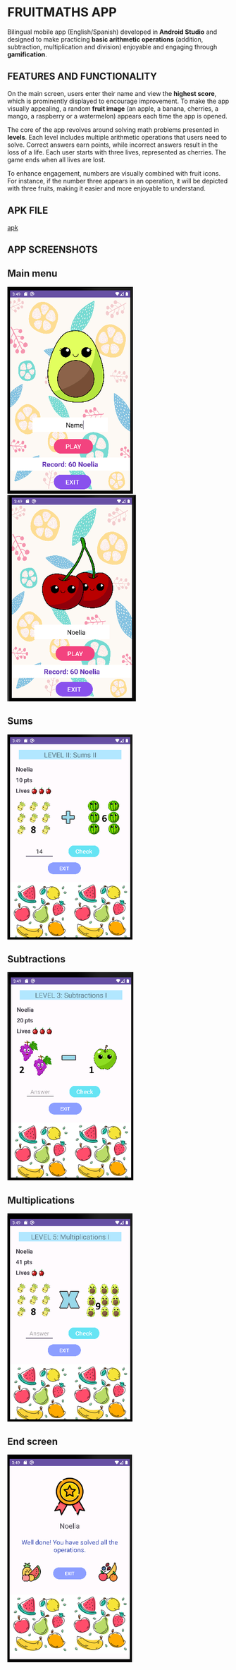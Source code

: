 # FRUITMATHS APP

Bilingual mobile app (English/Spanish) developed in **Android Studio** and designed to make practicing **basic arithmetic operations** (addition, subtraction, multiplication and division) enjoyable and engaging through **gamification**.

## FEATURES AND FUNCTIONALITY

On the main screen, users enter their name and view the **highest score**, which is prominently displayed to encourage improvement. To make the app visually appealing, a random **fruit image** (an apple, a banana, cherries, a mango, a raspberry or a watermelon) appears each time the app is opened.

The core of the app revolves around solving math problems presented in **levels**. Each level includes multiple arithmetic operations that users need to solve. Correct answers earn points, while incorrect answers result in the loss of a life. Each user starts with three lives, represented as cherries. The game ends when all lives are lost.

To enhance engagement, numbers are visually combined with fruit icons. For instance, if the number three appears in an operation, it will be depicted with three fruits, making it easier and more enjoyable to understand.

## APK FILE

[apk](https://www.mediafire.com/file/lgnffr5yrmy15ul/app-debug.apk/file)

## APP SCREENSHOTS

## Main menu

![ Main menu](/images/Avocado.png)
![ Main menu](/images/Cherries.png)

## Sums

![Sums](/images/Sums.png)

## Subtractions

![Subtractions](/images/Substractions.png)

## Multiplications

![Multiplications](/images/Multiplications.png)

## End screen

![End screen](/images/Congratulations.png)

